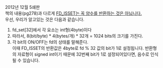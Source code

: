 2012년 12월 5쇄판  
 책의 내용(pg278)과 다르게  <u>FD_ISSET는 꼭 양수를 반환하는 것은 아닙니다.</u>  
 우선, 우리가 알고있는 것은 다음과 같습니다.
 1. fd_set[32]에서 각 요소는 int형(4byte)이다
 2. 따라서, 8(bit/byte) * 4(bytes/개) * 32개 = 1024 bits의 크기를 가진다.
 3. 각 bit의 ON/OFF는 fd의 상태를 말해준다.  
 이때 FD_ISSET의 반환값은 4byte로 fd % 32 값의 bit가 1로 설정됩니다.
 반환형의 자료형이 signed int이기 때문에 32번째 bit가 1로 설정되어있다면, 음수로 인식될 수 있습니다.
